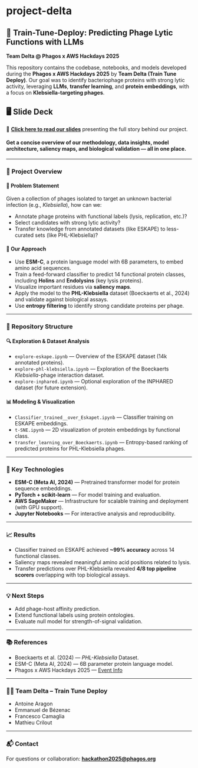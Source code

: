 # project-delta

## 🧬 Train-Tune-Deploy: Predicting Phage Lytic Functions with LLMs  
**Team Delta @ Phagos x AWS Hackdays 2025**

This repository contains the codebase, notebooks, and models developed during the **Phagos x AWS Hackdays 2025** by **Team Delta (Train Tune Deploy)**. Our goal was to identify bacteriophage proteins with strong lytic activity, leveraging **LLMs**, **transfer learning**, and **protein embeddings**, with a focus on **Klebsiella-targeting phages**.

## 🖥️ Slide Deck
 
📄 **[Click here to read our slides](https://github.com/phagos-hackathon25/project-delta/blob/main/team-delta.pdf)** presenting the full story behind our project.

#### Get a concise overview of our methodology, data insights, model architecture, saliency maps, and biological validation — all in one place.
---

### 🚀 Project Overview

#### 🧩 Problem Statement
Given a collection of phages isolated to target an unknown bacterial infection (e.g., *Klebsiella*), how can we:
- Annotate phage proteins with functional labels (lysis, replication, etc.)?
- Select candidates with strong lytic activity?
- Transfer knowledge from annotated datasets (like ESKAPE) to less-curated sets (like PHL-Klebsiella)?

#### 🎯 Our Approach
- Use **ESM-C**, a protein language model with 6B parameters, to embed amino acid sequences.
- Train a feed-forward classifier to predict 14 functional protein classes, including **Holins** and **Endolysins** (key lysis proteins).
- Visualize important residues via **saliency maps**.
- Apply the model to the **PHL-Klebsiella** dataset (Boeckaerts et al., 2024) and validate against biological assays.
- Use **entropy filtering** to identify strong candidate proteins per phage.

---

### 📂 Repository Structure

#### 🔍 Exploration & Dataset Analysis
- `explore-eskape.ipynb` — Overview of the ESKAPE dataset (14k annotated proteins).
- `explore-phl-klebsiella.ipynb` — Exploration of the Boeckaerts *Klebsiella*-phage interaction dataset.
- `explore-inphared.ipynb` — Optional exploration of the INPHARED dataset (for future extension).

#### 📊 Modeling & Visualization
- `Classifier_trained__over_Eskapet.ipynb` — Classifier training on ESKAPE embeddings.
- `t-SNE.ipynb` — 2D visualization of protein embeddings by functional class.
- `transfer_learning_over_Boeckaerts.ipynb` — Entropy-based ranking of predicted proteins for PHL-Klebsiella phages.

---

### 🧠 Key Technologies
- **ESM-C (Meta AI, 2024)** — Pretrained transformer model for protein sequence embeddings.
- **PyTorch + scikit-learn** — For model training and evaluation.
- **AWS SageMaker** — Infrastructure for scalable training and deployment (with GPU support).
- **Jupyter Notebooks** — For interactive analysis and reproducibility.

---

### 📈 Results
- Classifier trained on ESKAPE achieved **~99% accuracy** across 14 functional classes.
- Saliency maps revealed meaningful amino acid positions related to lysis.
- Transfer predictions over PHL-Klebsiella revealed **4/8 top pipeline scorers** overlapping with top biological assays.

---

### 💡 Next Steps
- Add phage-host affinity prediction.
- Extend functional labels using protein ontologies.
- Evaluate null model for strength-of-signal validation.

---

### 📚 References
- Boeckaerts et al. (2024) — *PHL-Klebsiella* Dataset.
- ESM-C (Meta AI, 2024) — 6B parameter protein language model.
- Phagos x AWS Hackdays 2025 — [Event Info](https://hackathon.phagos.org/)

---

### 🧑‍💻 Team Delta – Train Tune Deploy
- Antoine Aragon
- Emmanuel de Bézenac
- Francesco Camaglia
- Mathieu Crilout

---

### 📬 Contact
For questions or collaboration: **hackathon2025@phagos.org**

